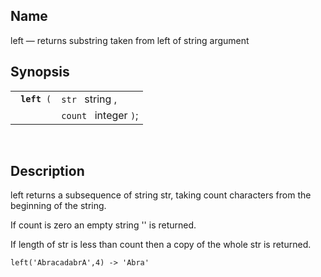 <div id="fn_left" class="refentry">

<div class="titlepage">

</div>

<div class="refnamediv">

## Name

left — returns substring taken from left of string argument

</div>

<div class="refsynopsisdiv">

## Synopsis

<div id="fsyn_left" class="funcsynopsis">

|                   |                       |
|-------------------|-----------------------|
| ` `**`left`**` (` | `str ` string ,       |
|                   | `count ` integer `)`; |

<div class="funcprototype-spacer">

 

</div>

</div>

</div>

<div id="desc_left" class="refsect1">

## Description

left returns a subsequence of string str, taking count characters from
the beginning of the string.

If count is zero an empty string '' is returned.

If length of str is less than count then a copy of the whole str is
returned.

``` screen
left('AbracadabrA',4) -> 'Abra'
```

</div>

</div>
